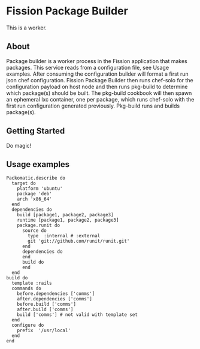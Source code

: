 # Fission Package Builder

This is a worker.

## About

Package builder is a worker process in the Fission application that makes packages. This
service reads from a configuration file, see Usage examples. After consuming the configuration
builder will format a first run json chef configuration. Fission Package Builder then runs
chef-solo for the configuration payload on host node and then runs <link to cookbook> pkg-build
to determine which package(s) should be built. The pkg-build cookbook will then spawn an ephemeral
lxc container, one per package, which runs chef-solo with the first run configuration generated
previously. Pkg-build runs and builds package(s).

## Getting Started

Do magic!

## Usage examples

```
Packomatic.describe do
  target do
    platform 'ubuntu'
    package 'deb'
    arch 'x86_64'
  end
  dependencies do
    build [package1, package2, package3]
    runtime [package1, package2, package3]
    package.runit do
      source do
        type  :internal # :external
        git 'git://github.com/runit/runit.git'
      end
      dependencies do
      end
      build do
      end
  end
build do
  template :rails
  commands do
    before.dependencies ['comms']
    after.dependencies ['comms']
    before.build ['comms']
    after.build ['comms']
    build ['comms'] # not valid with template set
  end
  configure do
    prefix  '/usr/local'
  end
end
```

